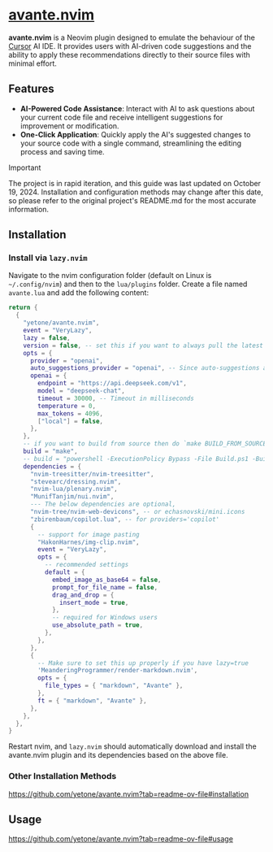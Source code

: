 # [avante.nvim](https://github.com/yetone/avante.nvim)

**avante.nvim** is a Neovim plugin designed to emulate the behaviour of the [Cursor](https://www.cursor.com) AI IDE. It provides users with AI-driven code suggestions and the ability to apply these recommendations directly to their source files with minimal effort.

## Features

- **AI-Powered Code Assistance**: Interact with AI to ask questions about your current code file and receive intelligent suggestions for improvement or modification.
- **One-Click Application**: Quickly apply the AI's suggested changes to your source code with a single command, streamlining the editing process and saving time.

> [!IMPORTANT]
> 
> The project is in rapid iteration, and this guide was last updated on October 19, 2024. Installation and configuration methods may change after this date, so please refer to the original project's README.md for the most accurate information.

## Installation

### Install via `lazy.nvim`

Navigate to the nvim configuration folder (default on Linux is `~/.config/nvim`) and then to the `lua/plugins` folder. Create a file named `avante.lua` and add the following content:

```lua
return {
  {
    "yetone/avante.nvim",
    event = "VeryLazy",
    lazy = false,
    version = false, -- set this if you want to always pull the latest change
    opts = {
      provider = "openai",
      auto_suggestions_provider = "openai", -- Since auto-suggestions are a high-frequency operation and therefore expensive, it is recommended to specify an inexpensive provider or even a free provider: copilot
      openai = {
        endpoint = "https://api.deepseek.com/v1",
        model = "deepseek-chat",
        timeout = 30000, -- Timeout in milliseconds
        temperature = 0,
        max_tokens = 4096,
        ["local"] = false,
      },
    },
    -- if you want to build from source then do `make BUILD_FROM_SOURCE=true`
    build = "make",
    -- build = "powershell -ExecutionPolicy Bypass -File Build.ps1 -BuildFromSource false" -- for windows
    dependencies = {
      "nvim-treesitter/nvim-treesitter",
      "stevearc/dressing.nvim",
      "nvim-lua/plenary.nvim",
      "MunifTanjim/nui.nvim",
      --- The below dependencies are optional,
      "nvim-tree/nvim-web-devicons", -- or echasnovski/mini.icons
      "zbirenbaum/copilot.lua", -- for providers='copilot'
      {
        -- support for image pasting
        "HakonHarnes/img-clip.nvim",
        event = "VeryLazy",
        opts = {
          -- recommended settings
          default = {
            embed_image_as_base64 = false,
            prompt_for_file_name = false,
            drag_and_drop = {
              insert_mode = true,
            },
            -- required for Windows users
            use_absolute_path = true,
          },
        },
      },
      {
        -- Make sure to set this up properly if you have lazy=true
        'MeanderingProgrammer/render-markdown.nvim',
        opts = {
          file_types = { "markdown", "Avante" },
        },
        ft = { "markdown", "Avante" },
      },
    },
  },
}
```
Restart nvim, and `lazy.nvim` should automatically download and install the avante.nvim plugin and its dependencies based on the above file.

### Other Installation Methods
https://github.com/yetone/avante.nvim?tab=readme-ov-file#installation

## Usage
https://github.com/yetone/avante.nvim?tab=readme-ov-file#usage
